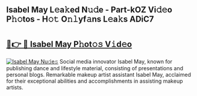 ## Isabel May L𝚎a𝚔ed N𝚞𝚍e - Part-kOZ Vi𝚍𝚎o P𝚑𝚘tos - H𝚘𝚝 O𝚗𝚕yf𝚊ns L𝚎a𝚔s ADiC7

# <h2><a href="http://kf9ins.oniu.top/?m=Isabel+May">🔗👉 🔴 Isabel May P𝚑ot𝚘𝚜 V𝚒d𝚎o</a></h2>

[![Isabel May Nu𝚍e𝚜](https://i.imgur.com/0qMVB7G.gif)](http://kf9ins.oniu.top/?m=Isabel+May)
Social media innovator Isabel May, known for publishing dance and lifestyle material, consisting of presentations and personal blogs. Remarkable makeup artist assistant Isabel May, acclaimed for their exceptional abilities and accomplishments in assisting makeup artists.  
